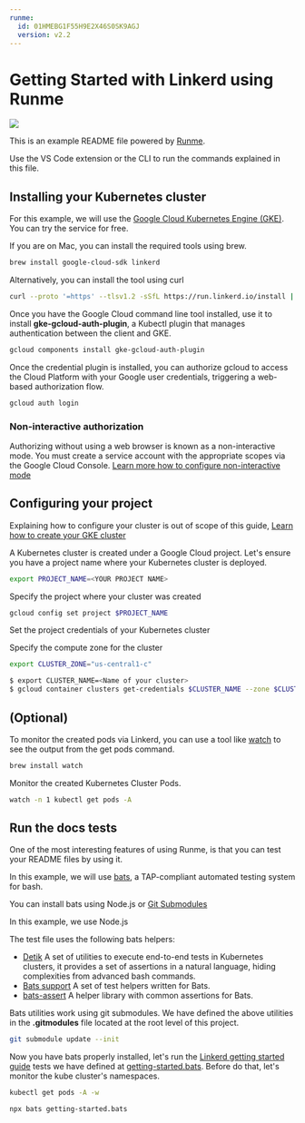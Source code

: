```yaml
---
runme:
  id: 01HMEBG1F55H9E2X46S0SK9AGJ
  version: v2.2
---
```


# Getting Started with Linkerd using Runme

[![](https://badgen.net/badge/Open%20with/Runme/5B3ADF?icon=https://runme.dev/img/logo.svg)](https://www.runme.dev/api/runme?repository=https%3A%2F%2Fgithub.com%2Fstateful%2Flinkerd-website.git&fileToOpen=tests/runme/README.md)

This is an example README file powered by [Runme](https://runme.dev/).

Use the VS Code extension or the CLI to run the commands explained in this file.

## Installing your Kubernetes cluster

For this example, we will use the [Google Cloud Kubernetes  Engine (GKE)](https://cloud.google.com/kubernetes-engine). You can try the service for free.

If you are on Mac, you can install the required tools using brew.

```sh {"id":"01HMEBG1F55H9E2X46R47A8R7Q"}
brew install google-cloud-sdk linkerd
```

Alternatively, you can install the tool using curl

```sh {"id":"01HMEBG1F55H9E2X46R7AHXYYG"}
curl --proto '=https' --tlsv1.2 -sSfL https://run.linkerd.io/install | sh
```

Once you have the Google Cloud command line tool installed, use it to install **gke-gcloud-auth-plugin**, a Kubectl plugin that manages authentication between the client and GKE.

```sh {"id":"01HMEBG1F55H9E2X46RB7K4TT1"}
gcloud components install gke-gcloud-auth-plugin
```

Once the credential plugin is installed, you can authorize gcloud to access the Cloud Platform with your Google user credentials, triggering a web-based authorization flow.

```sh {"id":"01HMEBG1F55H9E2X46RD8RAVB7"}
gcloud auth login
```

### Non-interactive authorization

Authorizing without using a web browser is known as a non-interactive mode. You must create a service account with the appropriate scopes via the Google Cloud Console. [Learn more how to configure non-interactive mode](https://cloud.google.com/sdk/gcloud/reference/auth/login)

## Configuring your project

Explaining how to configure your cluster is out of scope of this guide, [Learn how to create your GKE cluster](https://cloud.google.com/kubernetes-engine/docs/how-to/private-clusters)

A Kubernetes cluster is created under a Google Cloud project. Let's ensure you have a project name where your Kubernetes cluster is deployed.

```sh {"id":"01HMEBG1F55H9E2X46RDNFMKAC","interactive":"false"}
export PROJECT_NAME=<YOUR PROJECT NAME>
```

Specify the project where your cluster was created

```sh {"id":"01HMEBG1F55H9E2X46RF8G5PH2"}
gcloud config set project $PROJECT_NAME
```

Set the project credentials of your Kubernetes cluster

Specify the compute zone for the cluster

```sh {"id":"01HMEBG1F55H9E2X46RHN2YRAR","interactive":"false"}
export CLUSTER_ZONE="us-central1-c"
```

```sh {"id":"01HMEBG1F55H9E2X46RM0J0DGQ"}
$ export CLUSTER_NAME=<Name of your cluster>
$ gcloud container clusters get-credentials $CLUSTER_NAME --zone $CLUSTER_ZONE --project $PROJECT_NAME
```

## (Optional)

To monitor the created pods via Linkerd, you can use a tool like [watch](https://formulae.brew.sh/formula/watch) to see the output from the get pods command.

```sh {"id":"01HMEBG1F55H9E2X46RPQM6QXK"}
brew install watch
```

Monitor the created Kubernetes Cluster Pods.

```sh {"background":"true","id":"01HMEBG1F55H9E2X46RRZ8X2C4","interactive":"true","terminalRows":"25"}
watch -n 1 kubectl get pods -A
```

## Run the docs tests

One of the most interesting features of using Runme, is that you can test your README files by using it.

In this example, we will use [bats](https://github.com/bats-core/bats-core), a TAP-compliant automated testing system for bash.

You can install bats using Node.js or [Git Submodules](https://bats-core.readthedocs.io/en/stable/tutorial.html#quick-installation)

In this example, we use Node.js

The test file uses the following bats helpers:

- [Detik](https://github.com/bats-core/bats-detik) A set of utilities to execute end-to-end tests in Kubernetes clusters, it provides a set of assertions in a natural language, hiding complexities from advanced bash commands.
- [Bats support](https://github.com/bats-core/bats-support.git) A set of test helpers written for Bats.
- [bats-assert](https://github.com/bats-core/bats-assert.git) A helper library with common assertions for Bats.

Bats utilities work using git submodules. We have defined the above utilities in the **.gitmodules** file located at the root level of this project.

```sh {"id":"01HMEBG1F55H9E2X46RVRJJD0Y"}
git submodule update --init
```

Now you have bats properly installed, let's run the [Linkerd getting started guide](../../linkerd.io//content/2.12/getting-started/_index.md) tests we have defined at [getting-started.bats](./getting-started.bats). Before do that, let's monitor the kube cluster's namespaces.

```sh {"background":"true","closeTerminalOnSuccess":"true","id":"01HMEBG1F55H9E2X46RW13QPX1","interactive":"true","name":"watch-linkerd","terminalRows":"25"}
kubectl get pods -A -w
```

```sh {"closeTerminalOnSuccess":"true","id":"01HMEBG1F55H9E2X46RWYWP454","interactive":"true","name":""}
npx bats getting-started.bats
```
